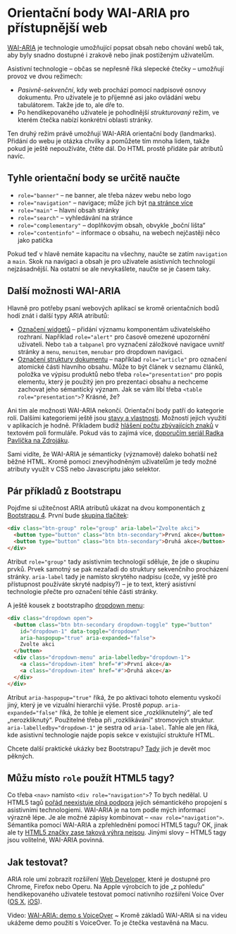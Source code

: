 # Orientační body WAI-ARIA pro přístupnější web

[WAI-ARIA](https://www.w3.org/TR/wai-aria/) je technologie umožňující popsat obsah nebo chování webů tak, aby byly snadno dostupné i zrakově nebo jinak postiženým uživatelům.

Asistivní technologie – občas  se nepřesně říká slepecké čtečky –  umožňují provoz ve dvou režimech: 

- *Pasivně-sekvenční*, kdy web prochází pomocí nadpisové osnovy dokumentu. Pro uživatele je to příjemné asi jako ovládání webu tabulátorem. Takže jde to, ale dře to.
- Po hendikepovaného uživatele je pohodlnější *strukturovaný* režim, ve kterém čtečka nabízí konkrétní oblasti stránky.

Ten druhý režim právě  umožňují WAI-ARIA orientační body (landmarks). Přidání do webu je otázka chvilky a pomůžete tím mnoha lidem, takže pokud je ještě nepoužíváte, čtěte dál. Do HTML prostě přidáte pár atributů navíc.  

## Tyhle orientační body se určitě naučte

- `role="banner"` – ne banner, ale třeba název webu nebo logo
- `role="navigation"` – navigace; může jich být [na stránce více](http://www.vzhurudolu.cz/blog/28-pristupnost-webexpo-2014)
- `role="main"` – hlavní obsah stránky
- `role="search"` – vyhledávání na stránce
- `role="complementary"` – doplňkovým obsah, obvykle „boční lišta“
- `role="contentinfo"` – informace o obsahu, na webech nejčastěji něco jako patička

Pokud teď v hlavě nemáte kapacitu na všechny, naučte se zatím `navigation` a `main`. Skok na navigaci a obsah je pro uživatele asistivních technologií nejzásadnější. Na ostatní se ale nevykašlete, naučte se je časem taky.

## Další možnosti WAI-ARIA

Hlavně pro potřeby psaní webových aplikací se kromě orientačních bodů hodí znát i další typy ARIA atributů:

- [Označení widgetů](https://www.w3.org/TR/wai-aria/roles#widget_roles_header) – přidání významu komponentám uživatelského rozhraní. Například  `role="alert"` pro časově omezené upozornění uživateli. Nebo `tab` a `tabpanel` pro vyznačení záložkové navigace uvnitř stránky a `menu`, `menuitem`, `menubar` pro dropdown navigaci.
- [Označení struktury dokumentu](https://www.w3.org/TR/wai-aria/roles#document_structure_roles_header) – například `role="article"` pro označení atomické části hlavního obsahu. Může to být článek v seznamu článků, položka ve výpisu produktů nebo třeba `role="presentation"` pro popis elementu, který je použitý jen pro prezentaci obsahu a nechceme zachovat jeho sémantický význam. Jak se vám líbí třeba `<table role="presentation">`? Krásné, že?

Ani tím ale možnosti WAI-ARIA nekončí. Orientační body patří do kategorie rolí. Dalšími kategoriemi ještě jsou [stavy a vlastnosti](https://www.w3.org/TR/wai-aria/states_and_properties). Možností jejich využití v aplikacích je hodně. Příkladem budiž [hlášení počtu zbývajících znaků](https://www.youtube.com/watch?v=MOx9cX_nQMk) v textovém poli formuláře. Pokud vás to zajímá více, [doporučím seriál Radka Pavlíčka na Zdrojáku](https://www.zdrojak.cz/serialy/pristupnost-dynamickych-webovych-aplikaci/). 

Sami vidíte, že WAI-ARIA je sémanticky (významově) daleko bohatší než běžné HTML. Kromě pomoci znevýhodněným uživatelům je tedy možné atributy využít v CSS nebo Javascriptu jako selektor.

## Pár příkladů z Bootstrapu

Pojďme si užitečnost ARIA atributů ukázat na dvou komponentách [z Bootstrapu 4](/blog/39-bootstrap-4). První bude [skupina tlačítek](http://v4-alpha.getbootstrap.com/components/button-group/):

```html
<div class="btn-group" role="group" aria-label="Zvolte akci">
  <button type="button" class="btn btn-secondary">První akce</button>
  <button type="button" class="btn btn-secondary">Druhá akce</button>
</div>
```

Atribut `role="group"` tady asistivním technologií sděluje, že jde o skupinu prvků. Prvek samotný se pak nezařadí do struktury sekvenčního procházení stránky. `aria-label` tady je namísto skrytého nadpisu (cože, vy ještě pro přístupnost používáte skryté nadpisy?) – je to text, který asistivní technologie přečte pro označení téhle části stránky.

A ještě kousek z bootstrapího [dropdown menu](http://v4-alpha.getbootstrap.com/components/dropdowns/):

```html
<div class="dropdown open">
  <button class="btn btn-secondary dropdown-toggle" type="button" 
    id="dropdown-1" data-toggle="dropdown" 
    aria-haspopup="true" aria-expanded="false">
    Zvolte akci
  </button>
  <div class="dropdown-menu" aria-labelledby="dropdown-1">
    <a class="dropdown-item" href="#">První akce</a>
    <a class="dropdown-item" href="#">Druhá akce</a>
  </div>
</div>
```

Atribut `aria-haspopup="true"` říká, že po aktivaci tohoto elementu vyskočí jiný, který je ve vizuální hierarchii výše. Prostě *popup*.  `aria-expanded="false"` říká, že tohle je element sice „rozkliknutelný“, ale teď „nerozkliknutý“. Použitelné třeba při „rozklikávání“ stromových struktur. `aria-labelledby="dropdown-1"` je sestra od `aria-label`. Tahle ale jen říká, kde asistivní technologie najde popis sekce v existující struktuře HTML.

Chcete další praktické ukázky bez Bootstrapu? [Tady](http://heydonworks.com/practical_aria_examples/) jich je devět moc pěkných.


## Můžu místo `role` použít HTML5 tagy?

Co třeba `<nav>` namísto `<div role="navigation">`? To bych nedělal. U HTML5 tagů [pořád neexistuje plná podpora](http://www.html5accessibility.com/) jejich sémantického propojení s asistivními technologiemi. WAI-ARIA je na tom podle mých informací výrazně lépe. Je ale možné zápisy kombinovat – `<nav role="navigation">`. Sémantika pomocí WAI-ARIA a zpřehlednění pomocí HTML5 tagu? OK, jinak ale ty [HTML5 značky zase taková výhra nejsou](http://kratce.vzhurudolu.cz/post/38371151431/html5-elementy).  Jinými slovy – HTML5 tagy jsou volitelné, WAI-ARIA povinná.

## Jak testovat?

ARIA role umí zobrazit rozšíření [Web Developer](http://chrispederick.com/work/web-developer/), které je dostupné pro Chrome, Firefox nebo Operu. Na Apple výrobcích to jde „z pohledu“ hendikepovaného uživatele testovat pomocí nativního rozšíření Voice Over ([OS X](http://www.apple.com/accessibility/osx/voiceover/), [iOS](http://www.apple.com/accessibility/ios/)).

<p class="video">
Video: <a href="https://www.youtube.com/watch?v=sO_xOGgrE2Y">WAI-ARIA: demo s VoiceOver</a> ~ Kromě základů WAI-ARIA si na videu ukážeme demo použití s VoiceOver. To je  čtečka vestavěná na Macu.
</p>

